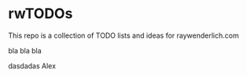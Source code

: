 # rwTODOs

This repo is a collection of TODO lists and ideas for raywenderlich.com

bla bla bla

dasdadas
Alex
